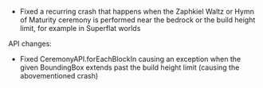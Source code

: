 - Fixed a recurring crash that happens when the Zaphkiel Waltz or Hymn of Maturity ceremony is performed near the bedrock or the build height limit, for example in Superflat worlds

API changes:
- Fixed CeremonyAPI.forEachBlockIn causing an exception when the given BoundingBox extends past the build height limit (causing the abovementioned crash)
